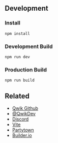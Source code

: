 ## Development

### Install

```
npm install
```

### Development Build

```
npm run dev
```

### Production Build

```
npm run build
```

## Related

- [Qwik Github](https://github.com/BuilderIO/qwik)
- [@QwikDev](https://twitter.com/QwikDev)
- [Discord](https://discord.gg/JHVpZmqSs4)
- [Vite](https://vitejs.dev/)
- [Partytown](https://partytown.builder.io/)
- [Builder.io](https://www.builder.io/)
